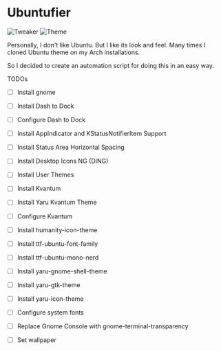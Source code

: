# Ubuntufier

![Tweaker](https://shields.io/badge/Arch-Tweaker-1793D1?logo=archlinux&logoColor=white&style=for-the-badge)
![Theme](https://shields.io/badge/Ubuntu-Theme-E95420?logo=ubuntu&logoColor=white&style=for-the-badge)

Personally, I don't like Ubuntu. But I like its look and feel. Many times I
cloned Ubuntu theme on my Arch installations.

So I decided to create an automation script for doing this in an easy way.

TODOs

- [ ] Install gnome
- [ ] Install Dash to Dock
- [ ] Configure Dash to Dock
- [ ] Install AppIndicator and KStatusNotifierItem Support
- [ ] Install Status Area Horizontal Spacing
- [ ] Install Desktop Icons NG (DING)
- [ ] Install User Themes
- [ ] Install Kvantum
- [ ] Install Yaru Kvantum Theme
- [ ] Configure Kvantum
- [ ] Install humanity-icon-theme
- [ ] Install ttf-ubuntu-font-family
- [ ] Install ttf-ubuntu-mono-nerd
- [ ] Install yaru-gnome-shell-theme
- [ ] Install yaru-gtk-theme
- [ ] Install yaru-icon-theme
- [ ] Configure system fonts
- [ ] Replace Gnome Console with gnome-terminal-transparency
- [ ] Set wallpaper

